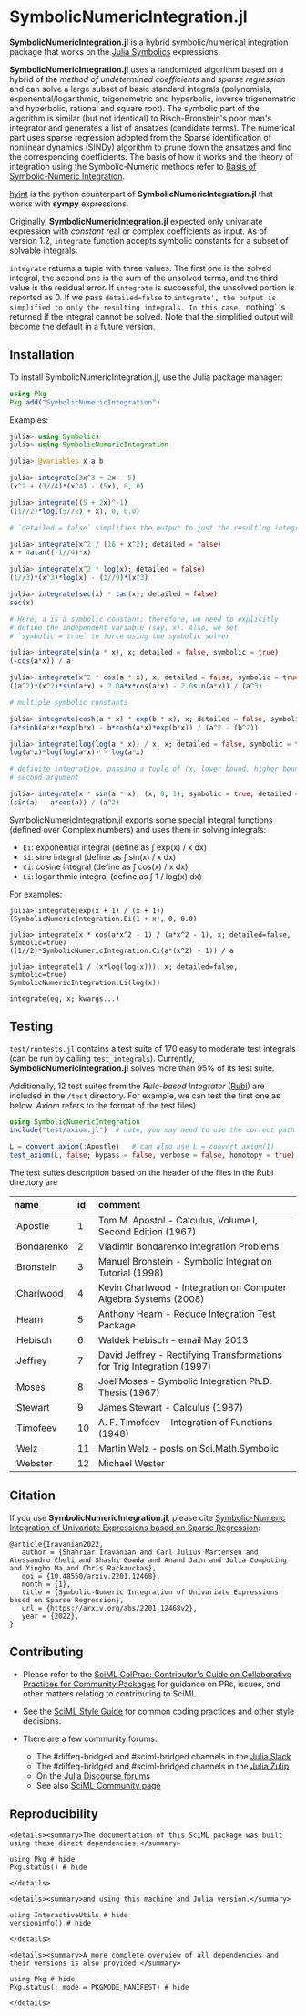# SymbolicNumericIntegration.jl

**SymbolicNumericIntegration.jl** is a hybrid symbolic/numerical integration package that works on the [Julia Symbolics](https://docs.sciml.ai/Symbolics/stable/) expressions.

**SymbolicNumericIntegration.jl** uses a randomized algorithm based on a hybrid of the *method of undetermined coefficients* and *sparse regression* and can solve a large subset of basic standard integrals (polynomials, exponential/logarithmic, trigonometric and hyperbolic, inverse trigonometric and hyperbolic, rational and square root). The symbolic part of the algorithm is similar (but not identical) to Risch-Bronstein's poor man's integrator and generates a list of ansatzes (candidate terms). The numerical part uses sparse regression adopted from the Sparse identification of nonlinear dynamics (SINDy) algorithm to prune down the ansatzes and find the corresponding coefficients. The basis of how it works and the theory of integration using the Symbolic-Numeric methods refer to [Basis of Symbolic-Numeric Integration](https://github.com/SciML/SymbolicNumericIntegration.jl/blob/main/docs/theory.ipynb).

[hyint](https://github.com/siravan/hyint) is the python counterpart of **SymbolicNumericIntegration.jl** that works with **sympy** expressions.

Originally, **SymbolicNumericIntegration.jl** expected only univariate expression with *constant* real or complex coefficients as input. As of version 1.2, `integrate` function accepts symbolic constants for a subset of solvable integrals.

`integrate` returns a tuple with three values. The first one is the solved integral, the second one is the sum of the unsolved terms, and the third value is the residual error. If `integrate` is successful, the unsolved portion is reported as 0. If we pass `detailed=false` to `integrate', the output is simplified to only the resulting integrals. In this case, `nothing` is returned if the integral cannot be solved. Note that the simplified output will become the default in a future version.

## Installation

To install SymbolicNumericIntegration.jl, use the Julia package manager:

```julia
using Pkg
Pkg.add("SymbolicNumericIntegration")
```

Examples:

```julia
julia> using Symbolics
julia> using SymbolicNumericIntegration

julia> @variables x a b

julia> integrate(3x^3 + 2x - 5)
(x^2 + (3//4)*(x^4) - (5x), 0, 0)

julia> integrate((5 + 2x)^-1)
((1//2)*log((5//2) + x), 0, 0.0)

# `detailed = false` simplifies the output to just the resulting integral

julia> integrate(x^2 / (16 + x^2); detailed = false)
x + 4atan((-1//4)*x)

julia> integrate(x^2 * log(x); detailed = false)
(1//3)*(x^3)*log(x) - (1//9)*(x^3)

julia> integrate(sec(x) * tan(x); detailed = false)
sec(x)

# Here, a is a symbolic constant; therefore, we need to explicitly
# define the independent variable (say, x). Also, we set
# `symbolic = true` to force using the symbolic solver

julia> integrate(sin(a * x), x; detailed = false, symbolic = true)
(-cos(a*x)) / a

julia> integrate(x^2 * cos(a * x), x; detailed = false, symbolic = true)
((a^2)*(x^2)*sin(a*x) + 2.0a*x*cos(a*x) - 2.0sin(a*x)) / (a^3)

# multiple symbolic constants

julia> integrate(cosh(a * x) * exp(b * x), x; detailed = false, symbolic = true)
(a*sinh(a*x)*exp(b*x) - b*cosh(a*x)*exp(b*x)) / (a^2 - (b^2))

julia> integrate(log(log(a * x)) / x, x; detailed = false, symbolic = true)
log(a*x)*log(log(a*x)) - log(a*x)

# definite integration, passing a tuple of (x, lower bound, higher bound) in the 
# second argument

julia> integrate(x * sin(a * x), (x, 0, 1); symbolic = true, detailed = false)
(sin(a) - a*cos(a)) / (a^2)
```

SymbolicNumericIntegration.jl exports some special integral functions (defined over Complex numbers) and uses them in solving integrals:

  - `Ei`: exponential integral (define as ∫ exp(x) / x dx)
  - `Si`: sine integral (define as ∫ sin(x) / x dx)
  - `Ci`: cosine integral (define as ∫ cos(x) / x dx)
  - `Li`: logarithmic integral (define as ∫ 1 / log(x) dx)

For examples:

```
julia> integrate(exp(x + 1) / (x + 1))
(SymbolicNumericIntegration.Ei(1 + x), 0, 0.0)

julia> integrate(x * cos(a*x^2 - 1) / (a*x^2 - 1), x; detailed=false, symbolic=true)
((1//2)*SymbolicNumericIntegration.Ci(a*(x^2) - 1)) / a

julia> integrate(1 / (x*log(log(x))), x; detailed=false, symbolic=true)
SymbolicNumericIntegration.Li(log(x))
```

```@docs
integrate(eq, x; kwargs...)
```

## Testing

`test/runtests.jl` contains a test suite of 170 easy to moderate test integrals (can be run by calling `test_integrals`). Currently, **SymbolicNumericIntegration.jl** solves more than 95% of its test suite.

Additionally, 12 test suites from the *Rule-based Integrator* ([Rubi](https://rulebasedintegration.org/)) are included in the `/test` directory. For example, we can test the first one as below. *Axiom* refers to the format of the test files)

```julia
using SymbolicNumericIntegration
include("test/axiom.jl")  # note, you may need to use the correct path

L = convert_axiom(:Apostle)   # can also use L = convert_axiom(1)  
test_axiom(L, false; bypass = false, verbose = false, homotopy = true)
```

The test suites description based on the header of the files in the Rubi directory are

| name        | id | comment                                                                |
|:----------- |:-- |:---------------------------------------------------------------------- |
| :Apostle    | 1  | Tom M. Apostol - Calculus, Volume I, Second Edition (1967)             |
| :Bondarenko | 2  | Vladimir Bondarenko Integration Problems                               |
| :Bronstein  | 3  | Manuel Bronstein - Symbolic Integration Tutorial (1998)                |
| :Charlwood  | 4  | Kevin Charlwood - Integration on Computer Algebra Systems (2008)       |
| :Hearn      | 5  | Anthony Hearn - Reduce Integration Test Package                        |
| :Hebisch    | 6  | Waldek Hebisch - email May 2013                                        |
| :Jeffrey    | 7  | David Jeffrey - Rectifying Transformations for Trig Integration (1997) |
| :Moses      | 8  | Joel Moses - Symbolic Integration Ph.D. Thesis (1967)                  |
| :Stewart    | 9  | James Stewart - Calculus (1987)                                        |
| :Timofeev   | 10 | A. F. Timofeev - Integration of Functions (1948)                       |
| :Welz       | 11 | Martin Welz - posts on Sci.Math.Symbolic                               |
| :Webster    | 12 | Michael Wester                                                         |

## Citation

If you use **SymbolicNumericIntegration.jl**, please cite [Symbolic-Numeric Integration of Univariate Expressions based on Sparse Regression](https://arxiv.org/abs/2201.12468):

```
@article{Iravanian2022,   
   author = {Shahriar Iravanian and Carl Julius Martensen and Alessandro Cheli and Shashi Gowda and Anand Jain and Julia Computing and Yingbo Ma and Chris Rackauckas},
   doi = {10.48550/arxiv.2201.12468},
   month = {1},
   title = {Symbolic-Numeric Integration of Univariate Expressions based on Sparse Regression},
   url = {https://arxiv.org/abs/2201.12468v2},
   year = {2022},
}
```

## Contributing

  - Please refer to the
    [SciML ColPrac: Contributor's Guide on Collaborative Practices for Community Packages](https://github.com/SciML/ColPrac/blob/master/README.md)
    for guidance on PRs, issues, and other matters relating to contributing to SciML.

  - See the [SciML Style Guide](https://github.com/SciML/SciMLStyle) for common coding practices and other style decisions.
  - There are a few community forums:
    
      + The #diffeq-bridged and #sciml-bridged channels in the
        [Julia Slack](https://julialang.org/slack/)
      + The #diffeq-bridged and #sciml-bridged channels in the
        [Julia Zulip](https://julialang.zulipchat.com/#narrow/stream/279055-sciml-bridged)
      + On the [Julia Discourse forums](https://discourse.julialang.org)
      + See also [SciML Community page](https://sciml.ai/community/)

## Reproducibility

```@raw html
<details><summary>The documentation of this SciML package was built using these direct dependencies,</summary>
```

```@example
using Pkg # hide
Pkg.status() # hide
```

```@raw html
</details>
```

```@raw html
<details><summary>and using this machine and Julia version.</summary>
```

```@example
using InteractiveUtils # hide
versioninfo() # hide
```

```@raw html
</details>
```

```@raw html
<details><summary>A more complete overview of all dependencies and their versions is also provided.</summary>
```

```@example
using Pkg # hide
Pkg.status(; mode = PKGMODE_MANIFEST) # hide
```

```@raw html
</details>
```

